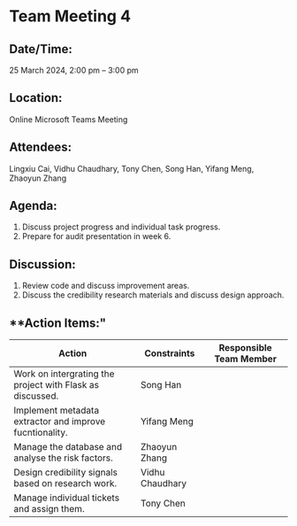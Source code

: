# **Team Meeting 4**

## **Date/Time:** 

25 March 2024, 2:00 pm – 3:00 pm

## **Location:** 

Online Microsoft Teams Meeting

## **Attendees:** 

Lingxiu Cai, Vidhu Chaudhary, Tony Chen, Song Han, Yifang Meng, Zhaoyun Zhang

## **Agenda:** 
1. Discuss project progress and individual task progress.
2. Prepare for audit presentation in week 6.

## **Discussion:**
1. Review code and discuss improvement areas.
2. Discuss the credibility research materials and discuss design approach.

## **Action Items:"
| **Action** | **Constraints** | **Responsible Team Member** |
| --- | --- | --- |
| Work on intergrating the project with Flask as discussed. | Song Han |
| Implement metadata extractor and improve fucntionality. | Yifang Meng |
| Manage the database and analyse the risk factors. | Zhaoyun Zhang |
| Design credibility signals based on research work. | Vidhu Chaudhary |
| Manage individual tickets and assign them. | Tony Chen |

